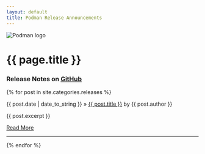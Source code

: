 ```yaml
---
layout: default
title: Podman Release Announcements
---
```


![Podman logo](../images/podman.svg)

# {{ page.title }}

### Release Notes on [GitHub](https://github.com/containers/podman/blob/main/RELEASE_NOTES.md)

<section class="posts">
  {% for post in site.categories.releases %}
    <p><span>{{ post.date | date_to_string }}</span> » <a href="{{ site.baseurl }}{{ post.url }}" title="{{ post.title }}">{{ post.title }}</a> by {{ post.author }}</p>
    <p>{{ post.excerpt }}</p>
    <a href="{{ site.baseurl }}{{post.url}}"> Read More </a><hr>
  {% endfor %}
</section>

